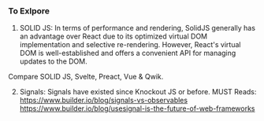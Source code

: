 

### To Exlpore

1. SOLID JS: In terms of performance and rendering, SolidJS generally has an advantage over React due to its optimized virtual DOM implementation and selective re-rendering. However, React's virtual DOM is well-established and offers a convenient API for managing updates to the DOM.

Compare SOLID JS, Svelte, Preact, Vue & Qwik.

2. Signals: 
    Signals have existed since Knockout JS or before.
    MUST Reads: 
    https://www.builder.io/blog/signals-vs-observables
    https://www.builder.io/blog/usesignal-is-the-future-of-web-frameworks